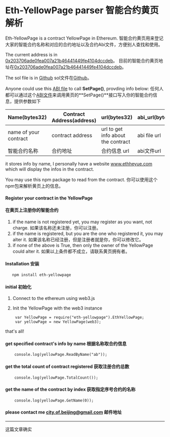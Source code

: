 Eth-YellowPage parser   智能合约黄页解析
=========================

Eth-YellowPage is a contract YellowPage in Ethereum.
智能合约黄页用来登记大家的智能合约名称和对应的合约地址以及合约Abi文件，方便别人查找和使用。

The current address is in [0x203706ade0fea007a21b46441449fe4104dccdeb](https://etherchain.org/account/0x203706ade0fea007a21b46441449fe4104dccdeb)。
目前的智能合约黄页地址在[0x203706ade0fea007a21b46441449fe4104dccdeb](https://etherchain.org/account/0x203706ade0fea007a21b46441449fe4104dccdeb)。

The sol file is in [Github](https://github.com/lkiversonlk/eth-yellowpage/blob/master/contracts/YellowPage.sol)
sol文件在[Github](https://github.com/lkiversonlk/eth-yellowpage/blob/master/contracts/YellowPage.sol)。

Anyone could use this [ABI file](https://github.com/lkiversonlk/eth-yellowpage/blob/master/build/contracts/YellowPage.json) to call **SetPage()**, provding info below:
任何人都可以通过这个[ABI文件](https://github.com/lkiversonlk/eth-yellowpage/blob/master/build/contracts/YellowPage.json)来调用黄页的**SetPage()**接口写入你的智能合约信息，提供参数如下

| Name(bytes32) | Contract Address(address) | url(bytes32) | abi_url(bytes32) |
|-|------|-|-|
| name of your contract  |  contract address | url to get info about the contract  | abi file url | 
| 智能合约名称 | 合约地址 | 合约信息 url | abi文件url |

it stores info by name, I personally have a website www.ethheyue.com which will display the infos in the contract.

You may use this npm package to read from the contract.
你可以使用这个npm包来解析黄页上的信息。

#### Register your contract in the YellowPage
#### 在黄页上注册你的智能合约

1. if the name is not registered yet, you may register as you want, not charge.
如果该名称还未注册，你可以注册。
2. if the name is registered, but you are the one who registered it, you may alter it.
如果该名称已经注册，但是注册者就是你，你可以修改它。
3. if none of the above is True, then only the owner of the YellowPage could alter it.
如果以上条件都不成立，请联系黄页拥有者。

#### Installation 安装
       npm install eth-yellowpage
#### initial 初始化
1. Connect to the ethereum using web3.js
2. Init the YellowPage with the web3 instance
        
        var YellowPage = require("eth-yellowpage").EthYellowPage;        
        var yellowPage = new YellowPage(web3);
that's all!
#### get specified contract's info by name 根据名称取合约信息

        console.log(yellowPage.ReadByName("ab"));

#### get the total count of contract registered 获取注册合约总数

        console.log(yellowPage.TotalCount());

#### get the name of the contract by index 获取指定序号合约的名称

        console.log(yellowPage.GetName(0));

#### please contact me city.of.beijing@gmail.com 邮件地址

---------------------------------
这篇文章确实